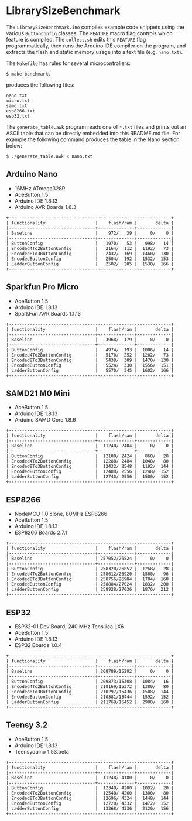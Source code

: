# LibrarySizeBenchmark

The `LibrarySizeBenchmark.ino` compiles example code snippets using the various
`ButtonConfig` classes. The `FEATURE` macro flag controls which feature is
compiled. The `collect.sh` edits this `FEATURE` flag programmatically, then runs
the Arduino IDE compiler on the program, and extracts the flash and static
memory usage into a text file (e.g. `nano.txt`).

The `Makefile` has rules for several microcontrollers:

```
$ make benchmarks
```
produces the following files:

```
nano.txt
micro.txt
samd.txt
esp8266.txt
esp32.txt
```

The `generate_table.awk` program reads one of `*.txt` files and prints out an
ASCII table that can be directly embedded into this README.md file. For example
the following command produces the table in the Nano section below:

```
$ ./generate_table.awk < nano.txt
```

## Arduino Nano

* 16MHz ATmega328P
* AceButton 1.5
* Arduino IDE 1.8.13
* Arduino AVR Boards 1.8.3

```
+--------------------------------------------------------------+
| functionality                   |    flash/ram |       delta |
|---------------------------------+--------------+-------------|
| Baseline                        |    972/   39 |     0/    0 |
|---------------------------------+--------------+-------------|
| ButtonConfig                    |   1970/   53 |   998/   14 |
| Encoded4To2ButtonConfig         |   2164/  112 |  1192/   73 |
| Encoded8To3ButtonConfig         |   2432/  169 |  1460/  130 |
| EncodedButtonConfig             |   2504/  192 |  1532/  153 |
| LadderButtonConfig              |   2502/  205 |  1530/  166 |
+--------------------------------------------------------------+
```

## Sparkfun Pro Micro

* AceButton 1.5
* Arduino IDE 1.8.13
* SparkFun AVR Boards 1.1.13

```
+--------------------------------------------------------------+
| functionality                   |    flash/ram |       delta |
|---------------------------------+--------------+-------------|
| Baseline                        |   3968/  179 |     0/    0 |
|---------------------------------+--------------+-------------|
| ButtonConfig                    |   4974/  193 |  1006/   14 |
| Encoded4To2ButtonConfig         |   5170/  252 |  1202/   73 |
| Encoded8To3ButtonConfig         |   5438/  309 |  1470/  130 |
| EncodedButtonConfig             |   5524/  330 |  1556/  151 |
| LadderButtonConfig              |   5570/  345 |  1602/  166 |
+--------------------------------------------------------------+
```

## SAMD21 M0 Mini

* AceButton 1.5
* Arduino IDE 1.8.13
* Arduino SAMD Core 1.8.6

```
+--------------------------------------------------------------+
| functionality                   |    flash/ram |       delta |
|---------------------------------+--------------+-------------|
| Baseline                        |  11240/ 2404 |     0/    0 |
|---------------------------------+--------------+-------------|
| ButtonConfig                    |  12100/ 2424 |   860/   20 |
| Encoded4To2ButtonConfig         |  12288/ 2484 |  1048/   80 |
| Encoded8To3ButtonConfig         |  12432/ 2548 |  1192/  144 |
| EncodedButtonConfig             |  12488/ 2556 |  1248/  152 |
| LadderButtonConfig              |  12740/ 2556 |  1500/  152 |
+--------------------------------------------------------------+
```

## ESP8266

* NodeMCU 1.0 clone, 80MHz ESP8266
* AceButton 1.5
* Arduino IDE 1.8.13
* ESP8266 Boards 2.7.1

```
+--------------------------------------------------------------+
| functionality                   |    flash/ram |       delta |
|---------------------------------+--------------+-------------|
| Baseline                        | 257052/26824 |     0/    0 |
|---------------------------------+--------------+-------------|
| ButtonConfig                    | 258320/26852 |  1268/   28 |
| Encoded4To2ButtonConfig         | 258612/26920 |  1560/   96 |
| Encoded8To3ButtonConfig         | 258756/26984 |  1704/  160 |
| EncodedButtonConfig             | 258884/27024 |  1832/  200 |
| LadderButtonConfig              | 258928/27036 |  1876/  212 |
+--------------------------------------------------------------+
```

## ESP32

* ESP32-01 Dev Board, 240 MHz Tensilica LX6
* AceButton 1.5
* Arduino IDE 1.8.13
* ESP32 Boards 1.0.4

```
+--------------------------------------------------------------+
| functionality                   |    flash/ram |       delta |
|---------------------------------+--------------+-------------|
| Baseline                        | 208789/15292 |     0/    0 |
|---------------------------------+--------------+-------------|
| ButtonConfig                    | 209873/15308 |  1084/   16 |
| Encoded4To2ButtonConfig         | 210169/15372 |  1380/   80 |
| Encoded8To3ButtonConfig         | 210297/15436 |  1508/  144 |
| EncodedButtonConfig             | 210381/15444 |  1592/  152 |
| LadderButtonConfig              | 211769/15452 |  2980/  160 |
+--------------------------------------------------------------+
```

## Teensy 3.2

* AceButton 1.5
* Arduino IDE 1.8.13
* Teensyduino 1.53.beta

```
+--------------------------------------------------------------+
| functionality                   |    flash/ram |       delta |
|---------------------------------+--------------+-------------|
| Baseline                        |  11248/ 4180 |     0/    0 |
|---------------------------------+--------------+-------------|
| ButtonConfig                    |  12340/ 4200 |  1092/   20 |
| Encoded4To2ButtonConfig         |  12548/ 4260 |  1300/   80 |
| Encoded8To3ButtonConfig         |  12696/ 4324 |  1448/  144 |
| EncodedButtonConfig             |  12720/ 4332 |  1472/  152 |
| LadderButtonConfig              |  13368/ 4336 |  2120/  156 |
+--------------------------------------------------------------+
```

